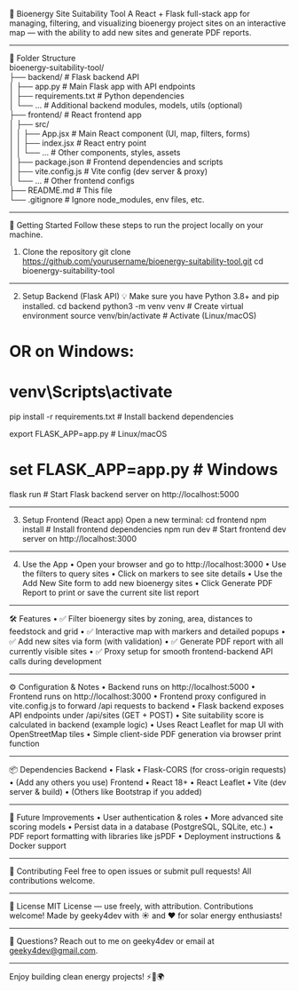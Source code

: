 🌿 Bioenergy Site Suitability Tool
A React + Flask full-stack app for managing, filtering, and visualizing bioenergy project sites on an interactive map — with the ability to add new sites and generate PDF reports.
________________________________________
📁 Folder Structure  
bioenergy-suitability-tool/  
├── backend/                # Flask backend API  
│   ├── app.py              # Main Flask app with API endpoints   
│   ├── requirements.txt    # Python dependencies  
│   └── ...                 # Additional backend modules, models, utils (optional)  
├── frontend/               # React frontend app  
│   ├── src/  
│   │   ├── App.jsx         # Main React component (UI, map, filters, forms)  
│   │   ├── index.jsx       # React entry point  
│   │   └── ...             # Other components, styles, assets  
│   ├── package.json        # Frontend dependencies and scripts  
│   ├── vite.config.js      # Vite config (dev server & proxy)  
│   └── ...                 # Other frontend configs  
├── README.md               # This file  
└── .gitignore              # Ignore node_modules, env files, etc. 
________________________________________
🚀 Getting Started
Follow these steps to run the project locally on your machine.
1. Clone the repository
git clone https://github.com/yourusername/bioenergy-suitability-tool.git
cd bioenergy-suitability-tool
________________________________________
2. Setup Backend (Flask API)
💡 Make sure you have Python 3.8+ and pip installed.
cd backend
python3 -m venv venv               # Create virtual environment
source venv/bin/activate           # Activate (Linux/macOS)
# OR on Windows:
# venv\Scripts\activate

pip install -r requirements.txt   # Install backend dependencies

export FLASK_APP=app.py            # Linux/macOS
# set FLASK_APP=app.py             # Windows

flask run                        # Start Flask backend server on http://localhost:5000
________________________________________
3. Setup Frontend (React app)
Open a new terminal:
cd frontend
npm install                     # Install frontend dependencies
npm run dev                     # Start frontend dev server on http://localhost:3000
________________________________________
4. Use the App
•	Open your browser and go to http://localhost:3000
•	Use the filters to query sites
•	Click on markers to see site details
•	Use the Add New Site form to add new bioenergy sites
•	Click Generate PDF Report to print or save the current site list report
________________________________________
🛠 Features
•	✅ Filter bioenergy sites by zoning, area, distances to feedstock and grid
•	✅ Interactive map with markers and detailed popups
•	✅ Add new sites via form (with validation)
•	✅ Generate PDF report with all currently visible sites
•	✅ Proxy setup for smooth frontend-backend API calls during development
________________________________________
⚙️ Configuration & Notes
•	Backend runs on http://localhost:5000
•	Frontend runs on http://localhost:3000
•	Frontend proxy configured in vite.config.js to forward /api requests to backend
•	Flask backend exposes API endpoints under /api/sites (GET + POST)
•	Site suitability score is calculated in backend (example logic)
•	Uses React Leaflet for map UI with OpenStreetMap tiles
•	Simple client-side PDF generation via browser print function
________________________________________
📦 Dependencies
Backend
•	Flask
•	Flask-CORS (for cross-origin requests)
•	(Add any others you use)
Frontend
•	React 18+
•	React Leaflet
•	Vite (dev server & build)
•	(Others like Bootstrap if you added)
________________________________________
🔮 Future Improvements
•	User authentication & roles
•	More advanced site scoring models
•	Persist data in a database (PostgreSQL, SQLite, etc.)
•	PDF report formatting with libraries like jsPDF
•	Deployment instructions & Docker support
________________________________________
🙌 Contributing
Feel free to open issues or submit pull requests! All contributions welcome.
________________________________________
📄 License
MIT License — use freely, with attribution. Contributions welcome!
Made by geeky4dev with ☀️ and ❤️ for solar energy enthusiasts!

________________________________________
💬 Questions?
Reach out to me on geeky4dev or email at geeky4dev@gmail.com.
________________________________________
Enjoy building clean energy projects! ⚡🌱🌍


